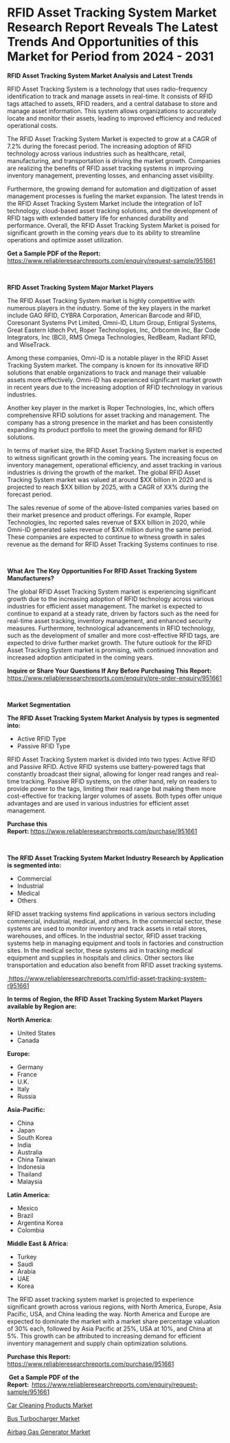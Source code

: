 <p><h1>RFID Asset Tracking System Market Research Report Reveals The Latest Trends And Opportunities of this Market for Period from 2024 - 2031</h1></p><p><strong>RFID Asset Tracking System Market Analysis and Latest Trends</strong></p>
<p><p>RFID Asset Tracking System is a technology that uses radio-frequency identification to track and manage assets in real-time. It consists of RFID tags attached to assets, RFID readers, and a central database to store and manage asset information. This system allows organizations to accurately locate and monitor their assets, leading to improved efficiency and reduced operational costs.</p><p>The RFID Asset Tracking System Market is expected to grow at a CAGR of 7.2% during the forecast period. The increasing adoption of RFID technology across various industries such as healthcare, retail, manufacturing, and transportation is driving the market growth. Companies are realizing the benefits of RFID asset tracking systems in improving inventory management, preventing losses, and enhancing asset visibility.</p><p>Furthermore, the growing demand for automation and digitization of asset management processes is fueling the market expansion. The latest trends in the RFID Asset Tracking System Market include the integration of IoT technology, cloud-based asset tracking solutions, and the development of RFID tags with extended battery life for enhanced durability and performance. Overall, the RFID Asset Tracking System Market is poised for significant growth in the coming years due to its ability to streamline operations and optimize asset utilization.</p></p>
<p><strong>Get a Sample PDF of the Report:&nbsp;</strong> <a href="https://www.reliableresearchreports.com/enquiry/request-sample/951661">https://www.reliableresearchreports.com/enquiry/request-sample/951661</a></p>
<p>&nbsp;</p>
<p><strong>RFID Asset Tracking System Major Market Players</strong></p>
<p><p>The RFID Asset Tracking System market is highly competitive with numerous players in the industry. Some of the key players in the market include GAO RFID, CYBRA Corporation, American Barcode and RFID, Coresonant Systems Pvt Limited, Omni-ID, Litum Group, Entigral Systems, Great Eastern Idtech Pvt, Roper Technologies, Inc, Orbcomm Inc, Bar Code Integrators, Inc (BCI), RMS Omega Technologies, RedBeam, Radiant RFID, and WiseTrack.</p><p>Among these companies, Omni-ID is a notable player in the RFID Asset Tracking System market. The company is known for its innovative RFID solutions that enable organizations to track and manage their valuable assets more effectively. Omni-ID has experienced significant market growth in recent years due to the increasing adoption of RFID technology in various industries.</p><p>Another key player in the market is Roper Technologies, Inc, which offers comprehensive RFID solutions for asset tracking and management. The company has a strong presence in the market and has been consistently expanding its product portfolio to meet the growing demand for RFID solutions.</p><p>In terms of market size, the RFID Asset Tracking System market is expected to witness significant growth in the coming years. The increasing focus on inventory management, operational efficiency, and asset tracking in various industries is driving the growth of the market. The global RFID Asset Tracking System market was valued at around $XX billion in 2020 and is projected to reach $XX billion by 2025, with a CAGR of XX% during the forecast period.</p><p>The sales revenue of some of the above-listed companies varies based on their market presence and product offerings. For example, Roper Technologies, Inc reported sales revenue of $XX billion in 2020, while Omni-ID generated sales revenue of $XX million during the same period. These companies are expected to continue to witness growth in sales revenue as the demand for RFID Asset Tracking Systems continues to rise.</p></p>
<p>&nbsp;</p>
<p><strong>What Are The Key Opportunities For RFID Asset Tracking System Manufacturers?</strong></p>
<p><p>The global RFID Asset Tracking System market is experiencing significant growth due to the increasing adoption of RFID technology across various industries for efficient asset management. The market is expected to continue to expand at a steady rate, driven by factors such as the need for real-time asset tracking, inventory management, and enhanced security measures. Furthermore, technological advancements in RFID technology, such as the development of smaller and more cost-effective RFID tags, are expected to drive further market growth. The future outlook for the RFID Asset Tracking System market is promising, with continued innovation and increased adoption anticipated in the coming years.</p></p>
<p><strong>Inquire or Share Your Questions If Any Before Purchasing This Report:</strong> <a href="https://www.reliableresearchreports.com/enquiry/pre-order-enquiry/951661">https://www.reliableresearchreports.com/enquiry/pre-order-enquiry/951661</a></p>
<p>&nbsp;</p>
<p><strong>Market Segmentation</strong></p>
<p><strong>The RFID Asset Tracking System Market Analysis by types is segmented into:</strong></p>
<p><ul><li>Active RFID Type</li><li>Passive RFID Type</li></ul></p>
<p><p>RFID Asset Tracking System market is divided into two types: Active RFID and Passive RFID. Active RFID systems use battery-powered tags that constantly broadcast their signal, allowing for longer read ranges and real-time tracking. Passive RFID systems, on the other hand, rely on readers to provide power to the tags, limiting their read range but making them more cost-effective for tracking larger volumes of assets. Both types offer unique advantages and are used in various industries for efficient asset management.</p></p>
<p><strong>Purchase this Report:&nbsp;</strong><a href="https://www.reliableresearchreports.com/purchase/951661">https://www.reliableresearchreports.com/purchase/951661</a></p>
<p>&nbsp;</p>
<p><strong>The RFID Asset Tracking System Market Industry Research by Application is segmented into:</strong></p>
<p><ul><li>Commercial</li><li>Industrial</li><li>Medical</li><li>Others</li></ul></p>
<p><p>RFID asset tracking systems find applications in various sectors including commercial, industrial, medical, and others. In the commercial sector, these systems are used to monitor inventory and track assets in retail stores, warehouses, and offices. In the industrial sector, RFID asset tracking systems help in managing equipment and tools in factories and construction sites. In the medical sector, these systems aid in tracking medical equipment and supplies in hospitals and clinics. Other sectors like transportation and education also benefit from RFID asset tracking systems.</p></p>
<p><a href="https://www.reliableresearchreports.com/rfid-asset-tracking-system-r951661">&nbsp;https://www.reliableresearchreports.com/rfid-asset-tracking-system-r951661</a></p>
<p><strong>In terms of Region, the RFID Asset Tracking System Market Players available by Region are:</strong></p>
<p>
    <p> <strong> North America: </strong>
        <ul>
            <li>United States</li>
            <li>Canada</li>
        </ul>
        </p> 
    <p> <strong> Europe: </strong>
        <ul>
            <li>Germany</li>
            <li>France</li>
            <li>U.K.</li>
            <li>Italy</li>
            <li>Russia</li>
        </ul>
        </p> 
    <p> <strong> Asia-Pacific: </strong>
        <ul>
            <li>China</li>
            <li>Japan</li>
            <li>South Korea</li>
            <li>India</li>
            <li>Australia</li>
            <li>China Taiwan</li>
            <li>Indonesia</li>
            <li>Thailand</li>
            <li>Malaysia</li>
        </ul>
        </p> 
    <p> <strong> Latin America: </strong>
        <ul>
            <li>Mexico</li>
            <li>Brazil</li>
            <li>Argentina Korea</li>
            <li>Colombia</li>
        </ul>
        </p> 
    <p> <strong> Middle East & Africa: </strong>
        <ul>
            <li>Turkey</li>
            <li>Saudi</li>
            <li>Arabia</li>
            <li>UAE</li>
            <li>Korea</li>
        </ul>
    </p>
    </p>
<p><p>The RFID asset tracking system market is projected to experience significant growth across various regions, with North America, Europe, Asia Pacific, USA, and China leading the way. North America and Europe are expected to dominate the market with a market share percentage valuation of 30% each, followed by Asia Pacific at 25%, USA at 10%, and China at 5%. This growth can be attributed to increasing demand for efficient inventory management and supply chain optimization solutions.</p></p>
<p><strong>Purchase this Report: </strong><a href="https://www.reliableresearchreports.com/purchase/951661">https://www.reliableresearchreports.com/purchase/951661</a></p>
<p>&nbsp;<strong>Get a Sample PDF of the Report:&nbsp;&nbsp;</strong><a href="https://www.reliableresearchreports.com/enquiry/request-sample/951661">https://www.reliableresearchreports.com/enquiry/request-sample/951661</a></p>
<p><strong></strong></p>
<p><p><a href="https://www.linkedin.com/pulse/car-cleaning-products-market-size-evaluating-its-trends-growth-glqmc?trackingId=ebXDzCLuUOVol1fr%2Fvwvxw%3D%3D">Car Cleaning Products Market</a></p><p><a href="https://www.linkedin.com/pulse/bus-turbocharger-market-growth-trends-covid-19-impact-forecasts-ewx9c?trackingId=FpPr8DdYVNR1bP9rCZ4hQg%3D%3D">Bus Turbocharger Market</a></p><p><a href="https://www.linkedin.com/pulse/airbag-gas-generator-market-offers-provide-insightful-data-hjoyc?trackingId=d7hrpmQemrEoyzuY%2BYUDqA%3D%3D">Airbag Gas Generator Market</a></p></p>